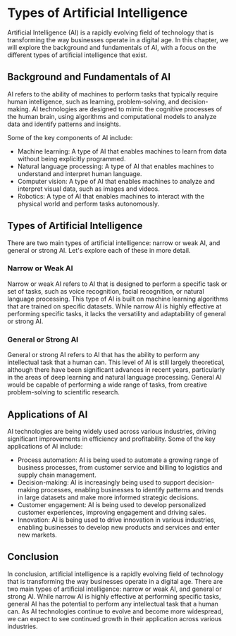 Types of Artificial Intelligence
===================================================================================================

Artificial Intelligence (AI) is a rapidly evolving field of technology that is transforming the way businesses operate in a digital age. In this chapter, we will explore the background and fundamentals of AI, with a focus on the different types of artificial intelligence that exist.

Background and Fundamentals of AI
---------------------------------

AI refers to the ability of machines to perform tasks that typically require human intelligence, such as learning, problem-solving, and decision-making. AI technologies are designed to mimic the cognitive processes of the human brain, using algorithms and computational models to analyze data and identify patterns and insights.

Some of the key components of AI include:

* Machine learning: A type of AI that enables machines to learn from data without being explicitly programmed.
* Natural language processing: A type of AI that enables machines to understand and interpret human language.
* Computer vision: A type of AI that enables machines to analyze and interpret visual data, such as images and videos.
* Robotics: A type of AI that enables machines to interact with the physical world and perform tasks autonomously.

Types of Artificial Intelligence
--------------------------------

There are two main types of artificial intelligence: narrow or weak AI, and general or strong AI. Let's explore each of these in more detail.

### Narrow or Weak AI

Narrow or weak AI refers to AI that is designed to perform a specific task or set of tasks, such as voice recognition, facial recognition, or natural language processing. This type of AI is built on machine learning algorithms that are trained on specific datasets. While narrow AI is highly effective at performing specific tasks, it lacks the versatility and adaptability of general or strong AI.

### General or Strong AI

General or strong AI refers to AI that has the ability to perform any intellectual task that a human can. This level of AI is still largely theoretical, although there have been significant advances in recent years, particularly in the areas of deep learning and natural language processing. General AI would be capable of performing a wide range of tasks, from creative problem-solving to scientific research.

Applications of AI
------------------

AI technologies are being widely used across various industries, driving significant improvements in efficiency and profitability. Some of the key applications of AI include:

* Process automation: AI is being used to automate a growing range of business processes, from customer service and billing to logistics and supply chain management.
* Decision-making: AI is increasingly being used to support decision-making processes, enabling businesses to identify patterns and trends in large datasets and make more informed strategic decisions.
* Customer engagement: AI is being used to develop personalized customer experiences, improving engagement and driving sales.
* Innovation: AI is being used to drive innovation in various industries, enabling businesses to develop new products and services and enter new markets.

Conclusion
----------

In conclusion, artificial intelligence is a rapidly evolving field of technology that is transforming the way businesses operate in a digital age. There are two main types of artificial intelligence: narrow or weak AI, and general or strong AI. While narrow AI is highly effective at performing specific tasks, general AI has the potential to perform any intellectual task that a human can. As AI technologies continue to evolve and become more widespread, we can expect to see continued growth in their application across various industries.
